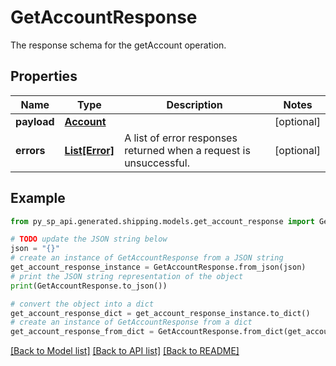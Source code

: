 # GetAccountResponse

The response schema for the getAccount operation.

## Properties

Name | Type | Description | Notes
------------ | ------------- | ------------- | -------------
**payload** | [**Account**](Account.md) |  | [optional] 
**errors** | [**List[Error]**](Error.md) | A list of error responses returned when a request is unsuccessful. | [optional] 

## Example

```python
from py_sp_api.generated.shipping.models.get_account_response import GetAccountResponse

# TODO update the JSON string below
json = "{}"
# create an instance of GetAccountResponse from a JSON string
get_account_response_instance = GetAccountResponse.from_json(json)
# print the JSON string representation of the object
print(GetAccountResponse.to_json())

# convert the object into a dict
get_account_response_dict = get_account_response_instance.to_dict()
# create an instance of GetAccountResponse from a dict
get_account_response_from_dict = GetAccountResponse.from_dict(get_account_response_dict)
```
[[Back to Model list]](../README.md#documentation-for-models) [[Back to API list]](../README.md#documentation-for-api-endpoints) [[Back to README]](../README.md)


